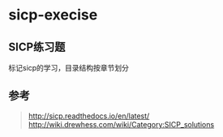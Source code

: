 # sicp-execise

## SICP练习题

标记sicp的学习，目录结构按章节划分

## 参考
> http://sicp.readthedocs.io/en/latest/
> http://wiki.drewhess.com/wiki/Category:SICP_solutions


